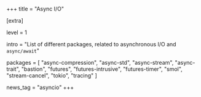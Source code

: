 +++
title = "Async I/O"

[extra]

level = 1

intro = "List of different packages, related to asynchronous I/O and `async/await`"

packages = [
  "async-compression",
  "async-std",
  "async-stream",
  "async-trait",
  "bastion",
  "futures",
  "futures-intrusive",
  "futures-timer",
  "smol",
  "stream-cancel",
  "tokio",
  "tracing"
]

news_tag = "asyncio"
+++

